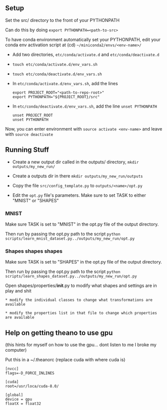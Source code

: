 ## Setup

Set the src/ directory to the front of your PYTHONPATH

Can do this by doing `export PYTHONPATH=<path-to-src>`

To have conda environment automatically set your PYTHONPATH, edit your conda env activation script at (cd) `~/miniconda2/envs/<env-name>/`

* Add two directories, `etc/conda/activate.d` and `etc/conda/deactivate.d`

* `touch etc/conda/activate.d/env_vars.sh`

* `touch etc/conda/deactivate.d/env_vars.sh`

* In `etc/conda/activate.d/env_vars.sh`, add the lines

    ```
    export PROJECT_ROOT="<path-to-repo-root>"
    export PYTHONPATH="${PROJECT_ROOT}/src"
    ```

* In `etc/conda/deactivate.d/env_vars.sh`, add the line `unset PYTHONPATH`

    ```
    unset PROJECT_ROOT
    unset PYTHONPATH
    ```

 Now, you can enter environment with `source activate <env-name>` and leave with `source deactivate`

## Running Stuff

* Create a new output dir called <name> in the outputs/ directory, `mkdir outputs/my_new_run/`

* Create a outputs dir in there `mkdir outputs/my_new_run/outputs`

* Copy the file `src/config_template.py` to `outputs/<name>/opt.py`

* Edit the `opt.py` file's parameters. Make sure to set TASK to either "MNIST" or "SHAPES"

### MNIST

Make sure TASK is set to "MNIST" in the opt.py file of the output directory.

Then run by passing the opt.py path to the script `python scripts/learn_mnist_dataset.py../outputs/my_new_run/opt.py`

### Shapes shapes shapes

Make sure TASK is set to "SHAPES" in the opt.py file of the output directory.

Then run by passing the opt.py path to the script `python scripts/learn_shapes_dataset.py../outputs/my_new_run/opt.py`

Open shapes/properties/__init__.py to modify what shapes and settings are in play and shit

    * modify the individual classes to change what transformations are available

    * modify the properties list in that file to change which properties are available

## Help on getting theano to use gpu

(this hints for myself on how to use the gpu... dont listen to me I broke my computer)

Put this in a ~/.theanorc (replace cuda with where cuda is)

```
[nvcc]
flags=-D_FORCE_INLINES

[cuda]
root=/usr/loca/cuda-8.0/

[global]
device = gpu
floatX = float32
```
